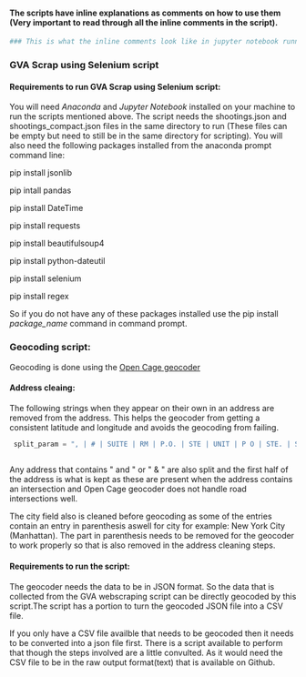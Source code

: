 #### The scripts have inline explanations as comments on how to use them (Very important to read through all the inline comments in the script).

```python
### This is what the inline comments look like in jupyter notebook running python
```
### GVA Scrap using Selenium script
#### Requirements to run GVA Scrap using Selenium script:

You will need _Anaconda_ and _Jupyter Notebook_ installed on your machine to run the scripts mentioned above.
The script needs the shootings.json and shootings_compact.json files in the same directory to run (These files can be empty but need to still be in the same directory for scripting). 
You will also need the following packages installed from the anaconda prompt command line:

pip install jsonlib 

pip intall pandas

pip install DateTime

pip install requests

pip install beautifulsoup4

pip install python-dateutil

pip install selenium

pip install regex

So if you do not have any of these packages installed use the pip install _package_name_ command in command prompt. 


### Geocoding script:
Geocoding is done using the [Open Cage geocoder](https://opencagedata.com/tutorials/geocode-in-python)

#### Address cleaing:
The following strings when they appear on their own in an address are removed from the address. This helps the geocoder from getting a consistent latitude and longitude and avoids the geocoding from failing.
```python
 split_param = ", | # | SUITE | RM | P.O. | STE | UNIT | P O | STE. | SUITES | APT | BOX | block of | corner of | of | blk "
 
 ```
 Any address that contains " and " or " & " are also split and the first half of the address is what is kept as these are present when the address contains an intersection and Open Cage geocoder does not handle road intersections well. 
 
 The city field also is cleaned before geocoding as some of the entries contain an entry in parenthesis aswell for city for example:
 New York City (Manhattan). The part in parenthesis needs to be removed for the geocoder to work properly so that is also removed in the address cleaning steps. 
 
#### Requirements to run the script:

The geocoder needs the data to be in JSON format. So the data that is collected from the GVA webscraping script can be directly geocoded by this script.The script has a portion to turn the geocoded JSON file into a CSV file. 

If you only have a CSV file availble that needs to be geocoded then it needs to be converted into a json file first. There is a script available to perform that though the steps involved are a little convulted. As it would need the CSV file to be in the raw output format(text) that is available on Github. 





